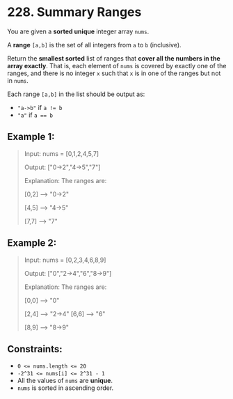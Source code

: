 # 228. Summary Ranges

You are given a **sorted unique** integer array `nums`.

A **range** `[a,b]` is the set of all integers from `a` to `b` (inclusive).

Return the **smallest sorted** list of ranges that **cover all the numbers in the array exactly**. That is, each element of `nums` is covered by exactly one of the ranges, and there is no integer `x` such that `x` is in one of the ranges but not in `nums`.

Each range `[a,b]` in the list should be output as:

- `"a->b"` if `a != b`
- `"a"` if `a == b`


## Example 1:

> Input: nums = [0,1,2,4,5,7]
> 
> Output: ["0->2","4->5","7"]
> 
> Explanation: The ranges are:
> 
>   [0,2] --> "0->2"
> 
>    [4,5] --> "4->5"
> 
> [7,7] --> "7"
 
## Example 2:

> Input: nums = [0,2,3,4,6,8,9]
> 
> Output: ["0","2->4","6","8->9"]
> 
> Explanation: The ranges are:
> 
> [0,0] --> "0"
> 
> [2,4] --> "2->4"
> [6,6] --> "6"
> 
> [8,9] --> "8->9"


## Constraints:

- `0 <= nums.length <= 20`
- `-2^31 <= nums[i] <= 2^31 - 1`
- All the values of `nums` are **unique**.
- `nums` is sorted in ascending order.